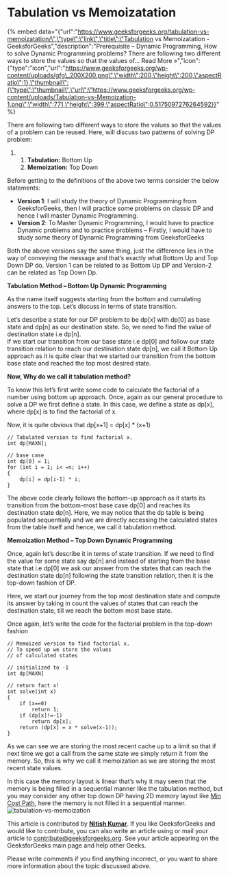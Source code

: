 # Tabulation vs Memoizatation

{% embed data="{\"url\":\"https://www.geeksforgeeks.org/tabulation-vs-memoizatation/\",\"type\":\"link\",\"title\":\"Tabulation vs Memoizatation - GeeksforGeeks\",\"description\":\"Prerequisite – Dynamic Programming, How to solve Dynamic Programming problems? There are following two different ways to store the values so that the values of… Read More »\",\"icon\":{\"type\":\"icon\",\"url\":\"https://www.geeksforgeeks.org/wp-content/uploads/gfg\_200X200.png\",\"width\":200,\"height\":200,\"aspectRatio\":1},\"thumbnail\":{\"type\":\"thumbnail\",\"url\":\"https://www.geeksforgeeks.org/wp-content/uploads/Tabulation-vs-Memoization-1.png\",\"width\":771,\"height\":399,\"aspectRatio\":0.5175097276264592}}" %}

There are following two different ways to store the values so that the values of a problem can be reused. Here, will discuss two patterns of solving DP problem:

1. 1. **Tabulation:** Bottom Up
   2. **Memoization:** Top Down

Before getting to the definitions of the above two terms consider the below statements:

* **Version 1**: I will study the theory of Dynamic Programming from GeeksforGeeks, then I will practice some problems on classic DP and hence I will master Dynamic Programming.
* **Version 2**: To Master Dynamic Programming, I would have to practice Dynamic problems and to practice problems – Firstly, I would have to study some theory of Dynamic Programming from GeeksforGeeks

Both the above versions say the same thing, just the difference lies in the way of conveying the message and that’s exactly what Bottom Up and Top Down DP do. Version 1 can be related to as Bottom Up DP and Version-2 can be related as Top Down Dp.

**Tabulation Method – Bottom Up Dynamic Programming** 

As the name itself suggests starting from the bottom and cumulating answers to the top. Let’s discuss in terms of state transition.

Let’s describe a state for our DP problem to be dp\[x\] with dp\[0\] as base state and dp\[n\] as our destination state. So,  we need to find the value of destination state i.e dp\[n\].  
If we start our transition from our base state i.e dp\[0\] and follow our state transition relation to reach our destination state dp\[n\], we call it Bottom Up approach as it is quite clear that we started our transition from the bottom base state and reached the top most desired state.

**Now, Why do we call it tabulation method?**

To know this let’s first write some code to calculate the factorial of a number using bottom up approach. Once, again as our general procedure to solve a DP we first define a state. In this case, we define a state as dp\[x\], where dp\[x\] is to find the factorial of x.

Now, it is quite obvious that dp\[x+1\] = dp\[x\] \* \(x+1\)

```text
// Tabulated version to find factorial x.
int dp[MAXN];

// base case
int dp[0] = 1;
for (int i = 1; i< =n; i++)
{
    dp[i] = dp[i-1] * i;
}
```

The above code clearly follows the bottom-up approach as it starts its transition from the bottom-most base case dp\[0\] and reaches its destination state dp\[n\]. Here, we may notice that the dp table is being populated sequentially and we are directly accessing the calculated states from the table itself and hence, we call it tabulation method.

**Memoization Method – Top Down Dynamic Programming** 

Once, again let’s describe it in terms of state transition. If we need to find the value for some state say dp\[n\] and instead of starting from the base state that i.e dp\[0\] we ask our answer from the states that can reach the destination state dp\[n\] following the state transition relation, then it is the top-down fashion of DP.

Here, we start our journey from the top most destination state and compute its answer by taking in count the values of states that can reach the destination state, till we reach the bottom most base state.

Once again, let’s write the code for the factorial problem in the top-down fashion

```text
// Memoized version to find factorial x.
// To speed up we store the values
// of calculated states

// initialized to -1
int dp[MAXN]

// return fact x!
int solve(int x)
{
    if (x==0)
        return 1;
    if (dp[x]!=-1)
        return dp[x];
    return (dp[x] = x * solve(x-1));
}
```

As we can see we are storing the most recent cache up to a limit so that if next time we got a call from the same state we simply return it from the memory. So, this is why we call it memoization as we are storing the most recent state values.

In this case the memory layout is linear that’s why it may seem that the memory is being filled in a sequential manner like the tabulation method, but you may consider any other top down DP having 2D memory layout like [Min Cost Path](https://www.geeksforgeeks.org/dynamic-programming-set-6-min-cost-path/), here the memory is not filled in a sequential manner.  
![tabulation-vs-memoization](https://www.geeksforgeeks.org/wp-content/uploads/Tabulation-vs-Memoization-1.png)

This article is contributed by [**Nitish Kumar**](https://www.linkedin.com/in/nk17kumar/). If you like GeeksforGeeks and would like to contribute, you can also write an article using or mail your article to contribute@geeksforgeeks.org. See your article appearing on the GeeksforGeeks main page and help other Geeks.

Please write comments if you find anything incorrect, or you want to share more information about the topic discussed above.

